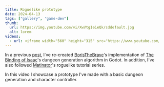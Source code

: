 ```yaml
---
title: Roguelike prototype
date: 2024-04-13
tags: ["gallery", "game-dev"]
thumb:
  url: https://img.youtube.com/vi/XwVtgIe1eQk/sddefault.jpg
  alt: lorem
videos:
  - url: <iframe width="560" height="315" src="https://www.youtube.com/embed/XwVtgIe1eQk?si=d_DrgQC7KGKicXF3" title="YouTube video player" frameborder="0" allow="accelerometer; autoplay; clipboard-write; encrypted-media; gyroscope; picture-in-picture; web-share" referrerpolicy="strict-origin-when-cross-origin" allowfullscreen></iframe>
---
```


In a previous [post](/gallery/2023-11-28-procedural-dungeon-generation/), I've re-created [BorisTheBrave](https://www.boristhebrave.com/2020/09/12/dungeon-generation-in-binding-of-isaac/)'s implementation of [The Binding of Isaac](https://store.steampowered.com/app/113200/The_Binding_of_Isaac/)'s dungeon generation algorithm in Godot. In addition, I've also followed [Matinator](https://www.youtube.com/watch?v=axMNUTmFEDA&list=PL2-ArCpIQtjELkyLKec8BaVVCeunuHSK9)'s roguelike tutorial series.

In this video I showcase a prototype I've made with a basic dungeon generation and character controller.
